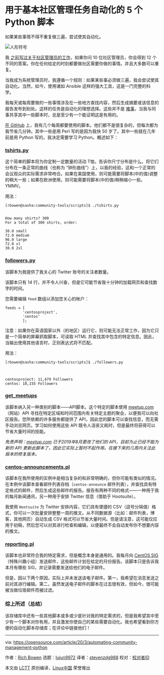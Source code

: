 [#]: collector: (lujun9972)
[#]: translator: (stevenzdg988)
[#]: reviewer: ( )
[#]: publisher: ( )
[#]: url: ( )
[#]: subject: (5 Python scripts for automating basic community management tasks)
[#]: via: (https://opensource.com/article/20/3/automating-community-management-python)
[#]: author: (Rich Bowen https://opensource.com/users/rbowen)

用于基本社区管理任务自动化的 5 个 Python 脚本
======

如果某些事情不得不重复做三遍，尝试使其自动化。

![人形符号][1]

我 [之前写过关于社区管理员的工作][2]，如果你问 10 位社区管理员，你会得到 12 个不同的答案。你在任何给定的时刻都要做社区需要你做的事情。并且大多数可以重复。

当我成为系统管理员时，我遵循一个规则：如果某些事必须做三遍，我会尝试使其自动化。当然，如今，使用诸如 Ansible 这样的强大工具，这是一门完整的科学。

我每天或每周要做的一些事情涉及在一些地方查找内容，然后生成摘要或该信息的报告发布到别处。这样的任务是自动化的理想选择。这些并不是 [难事][3]，当我与同事共享其中一些脚本时，总是至少有一个能证明这是有用的。

[在 GitHub][4] 上，我有几个每周都要使用的脚本。他们都不是很复杂的，但每次都为我节省几分钟。其中一些是用 Perl 写的是因为我快 50 岁了。其中一些就在几年前是用 Python 写的，我决定需要学习 Python。概述如下：

### **[tshirts.py][5]**

这个简单的脚本将为你定制一定数量的活动 T恤，告诉你尺寸分布是什么。将它们分布在一条正常的曲线（也称为 “钟形曲线”）上，以我的经验，这和一个正常的会议观众的实际需求非常吻合。如果在美国使用，则可能需要将脚本(中的值)调整的稍大一些；如果在欧洲使用，则可能需要将脚本(中的值)稍稍缩小一些。 YMMV。

用法：

```
[rbowen@sasha:community-tools/scripts]$ ./tshirts.py                                                                                                                                                          
How many shirts? 300
For a total of 300 shirts, order:

30.0 small
72.0 medium
96.0 large
72.0 xl
30.0 2xl
```

### **[followers.py][6]**

该脚本为我提供了我关心的 Twitter 账号的关注者数量。

该脚本只有 14 行，并不令人兴奋，但是它可能节省我十分钟的加载网页和查找数字的时间。

您需要编辑 `feed` 数组以添加您关心的帐户：

```
feeds = [
        'centosproject',
        'centos'
        ];
```

注意：如果你在英语国家以外（的地区）运行它，则可能无法正常工作，因为它只是一个简单的屏幕抓取脚本，可读取 HTML 并查找其中包含的特定信息。因此，当输出使用其他语言时，正则表达式将不匹配。

用法：

```
[rbowen@sasha:community-tools/scripts]$ ./followers.py                                                                                                                                                                          
centosproject: 11,479 Followers
centos: 18,155 Followers
```

### **[get_meetups][7]**

该脚本纳入另一种类别的脚本——API脚本。这个特定的脚本使用 [meetup.com][8]（网站）API 寻找在特定区域和时间范围内有关特定主题的聚会，以便我可以向社区报告。您所依赖的许多服务都提供了 API，因此您的脚本可以查找信息，而无需手动浏览网页。学习如何使用这些 API 既令人沮丧又耗时，但是最终将获得可以节省大量时间的技能。

_免责声明：[meetup.com][8] 已于2019年8月更改了他们的 API，目前为止已经不能为新的 API 更新此脚本了，因此它实际上暂时不起作用。在接下来的几周内关注此版本的修复版本。_

### **[centos-announcements.pl][9]**

该脚本在我所使用的实例中是相当复杂的和非常明确的，但你可能有类似的情况。在本例中该脚本查看邮件列表存档（`centos-announce` 邮件列表），并查找具有特定格式的邮件，然后生成这些邮件的报告。报告有两种不同的格式——一种用于我的每月新闻通讯，另一种用于安排 Twitter 信息（借助于 Hootsuite）。

我使用 `Hootsuite` 为 Twitter 安排内容，它们具有便捷的 CSV（逗号分隔值）格式，你可以一次批量安排整整一周的推文。从不同数据源（比如：邮件列表，博客，其他网页）自动生成 CSV 格式可以节省大量时间。但是请注意，这可能仅应用于初稿，然后您可以对其进行检查和编辑，以便最终不会自动发布你不想要内容的推文。
### **[reporting.pl][10]**

该脚本也非常符合我的特定需求，但是概念本身是通用的。我每月向 [CentOS SIG][11]（特殊兴趣小组）发送邮件，这些邮件计划在给定的月份报告。该脚本只是告诉我本月有哪些 SIG，并记录需要发送给他们的电子邮件。

但是，因以下两个原因，实际上并未发送该电子邮件。第一，我希望在消息发送之前对其进行编辑。第二，虽然发送电子邮件的脚本在过去很有效，但如今，很可能被当做垃圾邮件而被过滤。
### 综上所述（总结）

该存储库中还有一些其他脚本或多或少是针对我的特定需求的，但是我希望其中至少有一个脚本对你有用，并且激发你使自己的某些需要自动化。我也希望看到你方便的自动化脚本存储库；在评论中链接他们！

--------------------------------------------------------------------------------

via: https://opensource.com/article/20/3/automating-community-management-python

作者：[Rich Bowen][a]
选题：[lujun9972][b]
译者：[stevenzdg988](https://github.com/stevenzdg988)
校对：[校对者ID](https://github.com/校对者ID)

本文由 [LCTT](https://github.com/LCTT/TranslateProject) 原创编译，[Linux中国](https://linux.cn/) 荣誉推出

[a]: https://opensource.com/users/rbowen
[b]: https://github.com/lujun9972
[1]: https://opensource.com/sites/default/files/styles/image-full-size/public/lead-images/Open%20Pharma.png?itok=GP7zqNZE (shapes of people symbols)
[2]: http://drbacchus.com/what-does-a-community-manager-do/
[3]: https://6dollarshirts.com/rocket-surgery
[4]: https://github.com/rbowen/centos-community-tools/tree/master/scripts
[5]: https://github.com/rbowen/centos-community-tools/blob/master/scripts/tshirts.py
[6]: https://github.com/rbowen/centos-community-tools/blob/master/scripts/followers.py
[7]: https://github.com/rbowen/centos-community-tools/blob/master/scripts/get_meetups
[8]: http://meetup.com
[9]: https://github.com/rbowen/centos-community-tools/blob/master/scripts/centos-announcements.pl
[10]: https://github.com/rbowen/centos-community-tools/blob/master/scripts/sig_reporting/reporting.pl
[11]: https://wiki.centos.org/SpecialInterestGroup
